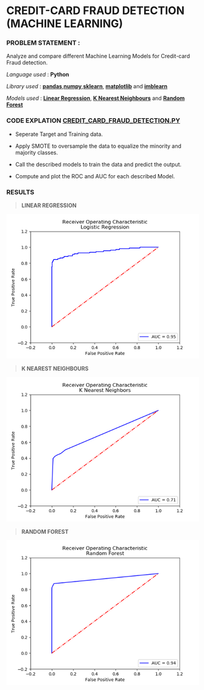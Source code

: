 # CREDIT-CARD FRAUD DETECTION (MACHINE LEARNING)


### PROBLEM STATEMENT : 
Analyze and compare different Machine Learning Models for Credit-card Fraud detection.

_Language used_ : **Python**

_Library used_ : **[pandas](https://pandas.pydata.org/)**,**[numpy](https://numpy.org/)**,**[sklearn](https://scikit-learn.org/)**,
**[matplotlib](https://matplotlib.org/)** and **[imblearn](https://imbalanced-learn.readthedocs.io/en/stable/api.html)**

_Models used_ : **[Linear Regression](https://towardsdatascience.com/linear-regression-detailed-view-ea73175f6e86)**, 
**[K Nearest Neighbours](https://towardsdatascience.com/machine-learning-basics-with-the-k-nearest-neighbors-algorithm-6a6e71d01761)** and
**[Random Forest](https://towardsdatascience.com/understanding-random-forest-58381e0602d2)**


### CODE EXPLATION [CREDIT_CARD_FRAUD_DETECTION.PY](https://github.com/smitz94/Projects/blob/master/Credit-card-fraud/credit_card_fraud_detection.py)
* Seperate Target and Training data.

* Apply SMOTE to oversample the data to equalize the minority and majority classes.

* Call the described models to train the data and predict the output.

* Compute and plot the ROC and AUC for each described Model.

### RESULTS

> **LINEAR REGRESSION**

![](https://github.com/smitz94/Projects/blob/master/Credit-card-fraud/Figure_1.png)

> **K NEAREST NEIGHBOURS**

![](https://github.com/smitz94/Projects/blob/master/Credit-card-fraud/Figure_2.png)

> **RANDOM FOREST**

![](https://github.com/smitz94/Projects/blob/master/Credit-card-fraud/Figure_3.png)
